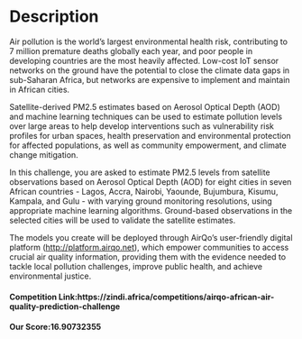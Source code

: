 <h1><b>Description</b></h1>
<p>Air pollution is the world’s largest environmental health risk, contributing to 7 million premature deaths globally each year, and poor people in developing countries are the most heavily affected. Low-cost IoT sensor networks on the ground have the potential to close the climate data gaps in sub-Saharan Africa, but networks are expensive to implement and maintain in African cities.

Satellite-derived PM2.5 estimates based on Aerosol Optical Depth (AOD) and machine learning techniques can be used to estimate pollution levels over large areas to help develop interventions such as vulnerability risk profiles for urban spaces, health preservation and environmental protection for affected populations, as well as community empowerment, and climate change mitigation.

In this challenge, you are asked to estimate PM2.5 levels from satellite observations based on Aerosol Optical Depth (AOD) for eight cities in seven African countries - Lagos, Accra, Nairobi, Yaounde, Bujumbura, Kisumu, Kampala, and Gulu - with varying ground monitoring resolutions, using appropriate machine learning algorithms. Ground-based observations in the selected cities will be used to validate the satellite estimates.

The models you create will be deployed through AirQo’s user-friendly digital platform (http://platform.airqo.net), which empower communities to access crucial air quality information, providing them with the evidence needed to tackle local pollution challenges, improve public health, and achieve environmental justice.
</p>
<h4>Competition Link:https://zindi.africa/competitions/airqo-african-air-quality-prediction-challenge</h2>
<h4>Our Score:16.90732355</h4>
